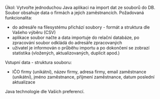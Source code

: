 Úkol: Vytvořte jednoduchou Java aplikaci na import dat ze souborů do DB.
Soubor obsahuje data o firmách a jejich zaměstnancích.
Požadovaná funkcionalita:
- do adresáře na filesystému přichází soubory - formát a struktura dle Vašeho výběru (CSV)
- aplikace soubor načte a data importuje do relační databáze, po zpracování soubor odkládá do adresáře zpracovaných
- uživatel je informován o průběhu importu a po dokončení se zobrazí statistika (vložených, aktualizovaných, duplicit apod.)

Vstupní data - struktura souboru:
- IČO firmy (unikátní), název firmy, adresa firmy, email zaměstnance (unikátní), jméno zaměstnance, příjmení zaměstnance, datum poslední aktualizace

Java technologie dle Vašich preferencí.
